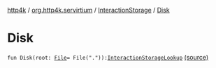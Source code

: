[http4k](../../index.md) / [org.http4k.servirtium](../index.md) / [InteractionStorage](index.md) / [Disk](./-disk.md)

# Disk

`fun Disk(root: `[`File`](https://docs.oracle.com/javase/9/docs/api/java/io/File.html)` = File(".")): `[`InteractionStorageLookup`](../-interaction-storage-lookup.md) [(source)](https://github.com/http4k/http4k/blob/master/http4k-testing-servirtium/src/main/kotlin/org/http4k/servirtium/InteractionStorage.kt#L17)